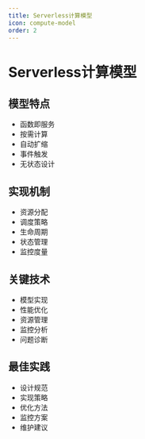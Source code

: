 ```yaml
---
title: Serverless计算模型
icon: compute-model
order: 2
---
```


# Serverless计算模型

## 模型特点
- 函数即服务
- 按需计算
- 自动扩缩
- 事件触发
- 无状态设计

## 实现机制
- 资源分配
- 调度策略
- 生命周期
- 状态管理
- 监控度量

## 关键技术
- 模型实现
- 性能优化
- 资源管理
- 监控分析
- 问题诊断

## 最佳实践
- 设计规范
- 实现策略
- 优化方法
- 监控方案
- 维护建议

